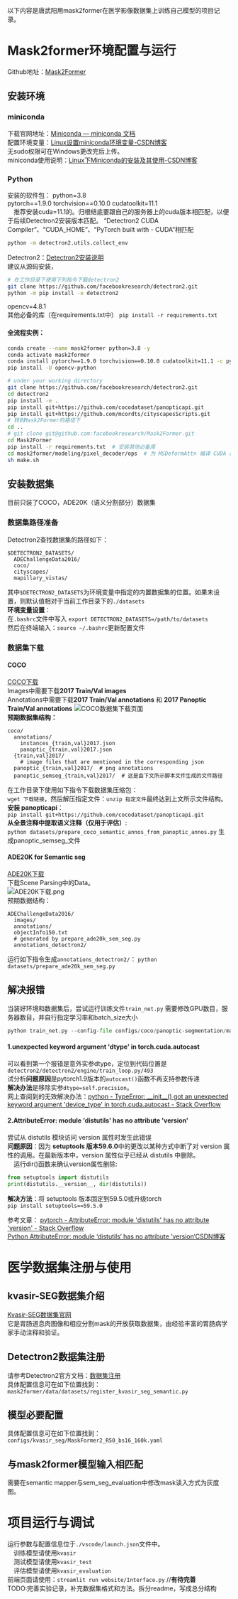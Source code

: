 以下内容是唐武阳用mask2former在医学影像数据集上训练自己模型的项目记录。
# Mask2former环境配置与运行
Github地址：[Mask2Former](https://github.com/facebookresearch/Mask2Former)
## 安装环境
### miniconda
下载官网地址：[Miniconda — miniconda 文档](https://docs.conda.io/projects/miniconda/en/latest/index.html)  
配置环境变量：[Linux设置miniconda环境变量-CSDN博客](https://blog.csdn.net/weixin_47145054/article/details/130198807)  
无sudo权限可在Windows更改完后上传。  
miniconda使用说明：[Linux下Miniconda的安装及其使用-CSDN博客](https://blog.csdn.net/riwanba/article/details/131661914)
### Python
安装的软件包：
python=3.8  
pytorch\==1.9.0 torchvision\==0.10.0 cudatoolkit=11.1  
&emsp;推荐安装cuda=11.1的。归根结底要跟自己的服务器上的cuda版本相匹配，以便于后续Detectron2安装版本匹配。
	“Detectron2 CUDA Compiler”、“CUDA_HOME”、“PyTorch built with - CUDA”相匹配
```bash
python -m detectron2.utils.collect_env
```

Detectron2：[Detectron2安装说明](https://detectron2.readthedocs.io/tutorials/install.html)  
	建议从源码安装，
  ```bash
# 在工作目录下使用下列指令下载detectron2
git clone https://github.com/facebookresearch/detectron2.git
python -m pip install -e detectron2
```
opencv=4.8.1  
其他必备的库（在requirements.txt中）
	`pip install -r requirements.txt`
#### 全流程实例：

```bash
conda create --name mask2former python=3.8 -y
conda activate mask2former
conda install pytorch==1.9.0 torchvision==0.10.0 cudatoolkit=11.1 -c pytorch -c nvidia
pip install -U opencv-python

# under your working directory
git clone https://github.com/facebookresearch/detectron2.git
cd detectron2
pip install -e .
pip install git+https://github.com/cocodataset/panopticapi.git
pip install git+https://github.com/mcordts/cityscapesScripts.git
# 转到Mask2Former的路径下
cd ..
# git clone git@github.com:facebookresearch/Mask2Former.git
cd Mask2Former
pip install -r requirements.txt  # 安装其他必备库
cd mask2former/modeling/pixel_decoder/ops  # 为 MSDeformAttn 编译 CUDA 内核
sh make.sh
```

## 安装数据集
目前只装了COCO，ADE20K（语义分割部分）数据集
### 数据集路径准备
Detectron2查找数据集的路径如下：
```shell
$DETECTRON2_DATASETS/
  ADEChallengeData2016/
  coco/
  cityscapes/
  mapillary_vistas/
```
其中`$DETECTRON2_DATASETS`为环境变量中指定的内置数据集的位置。如果未设置，则默认值相对于当前工作目录下的`./datasets`  
**环境变量设置**：  
	在`.bashrc`文件中写入
	`export DETECTRON2_DATASETS=/path/to/datasets`  
	然后在终端输入：`source ~/.bashrc`更新配置文件
### 数据集下载
#### COCO
[COCO下载](https://cocodataset.org/#download)  
Images中需要下载**2017 Train/Val images**  
Annotations中需要下载**2017 Train/Val annotations** 和 **2017 Panoptic Train/Val annotations**
![COCO数据集下载页面](z_images/COCO数据集下载页面.png)  
**预期数据集结构：**
```shell
coco/
  annotations/
    instances_{train,val}2017.json
    panoptic_{train,val}2017.json
  {train,val}2017/
    # image files that are mentioned in the corresponding json
  panoptic_{train,val}2017/  # png annotations
  panoptic_semseg_{train,val}2017/  # 这是由下文所示脚本文件生成的文件路径
```
在工作目录下使用如下指令下载数据集压缩包：  
	`wget 下载链接`，然后解压指定文件：`unzip 指定文件`最终达到上文所示文件结构。  
**安装 panopticapi**：  
	`pip install git+https://github.com/cocodataset/panopticapi.git`  
**从全景注释中提取语义注释（仅用于评估）**:  
	`python datasets/prepare_coco_semantic_annos_from_panoptic_annos.py`
	生成panoptic_semseg_文件

#### ADE20K for Semantic seg
[ADE20K下载](http://sceneparsing.csail.mit.edu/)  
下载Scene Parsing中的Data。  
![ADE20K下载.png](z_images/ADE20K下载.png)  
预期数据结构：
```shell
ADEChallengeData2016/
  images/
  annotations/
  objectInfo150.txt
  # generated by prepare_ade20k_sem_seg.py
  annotations_detectron2/
```
运行如下指令生成`annotations_detectron2/`：
`python datasets/prepare_ade20k_sem_seg.py`

## 解决报错
当装好环境和数据集后，尝试运行训练文件`train_net.py`
需要修改GPU数目，服务器数目，并自行指定学习率和batch_size大小
```python
python train_net.py --config-file configs/coco/panoptic-segmentation/maskformer2_R50_bs16_50ep.yaml --num-gpus 1 --num-machines 1 SOLVER.IMS_PER_BATCH 2 SOLVER.BASE_LR 0.0001
```
#### 1.unexpected keyword argument 'dtype' in torch.cuda.autocast
可以看到第一个报错是意外实参dtype，定位到代码位置是`detectron2/detectron2/engine/train_loop.py/493`  
试分析**问题原因**是pytorch1.9版本的`autocast()`函数不再支持参数传递  
**解决办法**是移除实参`dtype=self.precision`。  
网上查阅到的无效解决办法：[python - TypeError: \_\_init\_\_() got an unexpected keyword argument 'device_type' in torch.cuda.autocast - Stack Overflow](https://stackoverflow.com/questions/74746481/typeerror-init-got-an-unexpected-keyword-argument-device-type-in-torch)  

#### 2.AttributeError: module 'distutils' has no attribute 'version'
尝试从 distutils 模块访问 version 属性时发生此错误  
**问题原因**：因为 **setuptools 版本59.6.0**中的更改以某种方式中断了对 version 属性的调用。在最新版本中，version 属性似乎已经从 distutils 中删除。  
&emsp;运行dir()函数来确认version属性删除:
```python
from setuptools import distutils
print(distutils.__version__, dir(distutils))
```  
**解决方法**：将 setuptools 版本固定到59.5.0或升级torch  
	`pip install setuptools==59.5.0`  

参考文章：
[pytorch - AttributeError: module 'distutils' has no attribute 'version' - Stack Overflow](https://stackoverflow.com/questions/74684612/attributeerror-module-distutils-has-no-attribute-version)  
[Python AttributeError: module ‘distutils‘ has no attribute ‘version‘CSDN博客](https://blog.csdn.net/Alexa_/article/details/132686602)

# 医学数据集注册与使用
## kvasir-SEG数据集介绍
[Kvasir-SEG数据集官网](https://datasets.simula.no/kvasir-seg/)  
它是胃肠道息肉图像和相应分割mask的开放获取数据集，由经验丰富的胃肠病学家手动注释和验证。
## Detectron2数据集注册
请参考Detectron2官方文档：[数据集注册](https://detectron2.readthedocs.io/tutorials/datasets.html#register-a-dataset)  
具体配置信息可在如下位置找到：
`mask2former/data/datasets/register_kvasir_seg_semantic.py`  

## 模型必要配置
具体配置信息可在如下位置找到：
`configs/kvasir_seg/MaskFormer2_R50_bs16_160k.yaml`  

## 与mask2former模型输入相匹配
需要在semantic mapper与sem_seg_evaluation中修改mask读入方式为灰度图。  
# 项目运行与调试
运行参数与配置信息位于`./vscode/launch.json`文件中。  
&emsp;训练模型请使用`kvasir`  
&emsp;测试模型请使用`kvasir_test`  
&emsp;评估模型请使用`kvasir_evaluation`  
前端页面请使用：`streamlit run website/Interface.py` //**有待完善**  
TODO:完善实验记录，补充数据集格式和方法。拆分readme，写成总分结构